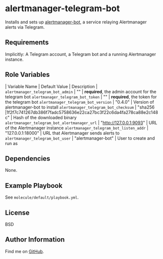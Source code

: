 alertmanager-telegram-bot
=========

Installs and sets up
[alertmanager-bot](https://github.com/metalmatze/alertmanager-bot), a service
relaying Alertmanager alerts via Telegram.

Requirements
------------

Implicitly: A Telegram account, a Telegram bot and a running Alertmanager
instance.

Role Variables
--------------

| Variable Name | Default Value | Description |
`alertmanager_telegram_bot_admin` | "" | **required**, the admin account for the telegram bot
`alertmanager_telegram_bot_token` | "" | **required**, the token for the telegram bot
`alertmanager_telegram_bot_version` | "0.4.0" | Version of alertmanager-bot to install
`alertmanager_telegram_bot_checksum` | "sha256 |1f2f7c741267db386f7fadc5758636e22ca27bc3f22c6da4fa278ca88e2c148c" | Hash of the downloaded binary
`alertmanager_telegram_bot_alertmanager_url` | "http://127.0.0.1:9093" | URL of the Alertmanager instance
`alertmanager_telegram_bot_listen_addr` | "127.0.0.1:18000" | URL that Alertmanager sends alerts to
`alertmanager_telegram_bot_user` | "alertmanager-bot" | User to create and run as

Dependencies
------------

None.

Example Playbook
----------------

See `molecule/default/playbook.yml`.

License
-------

BSD

Author Information
------------------

Find me on [GitHub](https://github.com/ThreeFx).
